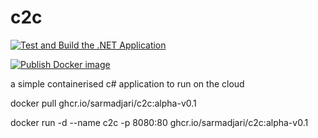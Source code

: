 # c2c

[![Test and Build the .NET Application](https://github.com/sarmadjari/c2c/actions/workflows/test_build_dotnet.yml/badge.svg?branch=main)](https://github.com/sarmadjari/c2c/actions/workflows/test_build_dotnet.yml)

[![Publish Docker image](https://github.com/sarmadjari/c2c/actions/workflows/publish_docker_image.yml/badge.svg)](https://github.com/sarmadjari/c2c/actions/workflows/publish_docker_image.yml)


a simple containerised c# application to run on the cloud


docker pull ghcr.io/sarmadjari/c2c:alpha-v0.1

docker run -d --name c2c -p 8080:80 ghcr.io/sarmadjari/c2c:alpha-v0.1


